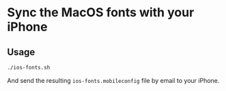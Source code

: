 # Sync the MacOS fonts with your iPhone

## Usage

```sh
./ios-fonts.sh
```

And send the resulting `ios-fonts.mobileconfig` file by email to your iPhone.
